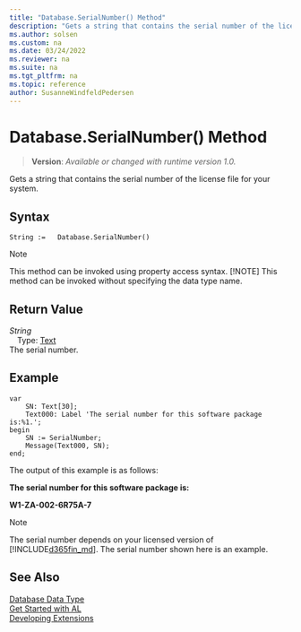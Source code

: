 ```yaml
---
title: "Database.SerialNumber() Method"
description: "Gets a string that contains the serial number of the license file for your system."
ms.author: solsen
ms.custom: na
ms.date: 03/24/2022
ms.reviewer: na
ms.suite: na
ms.tgt_pltfrm: na
ms.topic: reference
author: SusanneWindfeldPedersen
---
```

[//]: # (START>DO_NOT_EDIT)
[//]: # (IMPORTANT:Do not edit any of the content between here and the END>DO_NOT_EDIT.)
[//]: # (Any modifications should be made in the .xml files in the ModernDev repo.)
# Database.SerialNumber() Method
> **Version**: _Available or changed with runtime version 1.0._

Gets a string that contains the serial number of the license file for your system.


## Syntax
```AL
String :=   Database.SerialNumber()
```
> [!NOTE]
> This method can be invoked using property access syntax.
> [!NOTE]
> This method can be invoked without specifying the data type name.

## Return Value
*String*  
&emsp;Type: [Text](../text/text-data-type.md)  
The serial number.


[//]: # (IMPORTANT: END>DO_NOT_EDIT)

## Example

```al
var
    SN: Text[30];
    Text000: Label 'The serial number for this software package is:%1.';
begin 
    SN := SerialNumber;  
    Message(Text000, SN);  
end;
```  
  
The output of this example is as follows:  
  
**The serial number for this software package is:**  
  
**W1-ZA-002-6R75A-7**
  
> [!NOTE]  
> The serial number depends on your licensed version of [!INCLUDE[d365fin_md](../../includes/d365fin_md.md)]. The serial number shown here is an example.

## See Also
[Database Data Type](database-data-type.md)  
[Get Started with AL](../../devenv-get-started.md)  
[Developing Extensions](../../devenv-dev-overview.md)